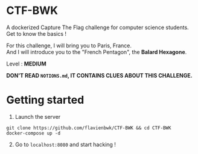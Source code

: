 # CTF-BWK

A dockerized Capture The Flag challenge for computer science students.  
Get to know the basics !  

For this challenge, I will bring you to Paris, France.  
And I will introduce you to the "French Pentagon", the **Balard Hexagone**.  

<p style="align-text:center">Level : <b>MEDIUM</b></p>

**DON'T READ `NOTIONS.md`, IT CONTAINS CLUES ABOUT THIS CHALLENGE.**

# Getting started

1. Launch the server

```
git clone https://github.com/flavienbwk/CTF-BWK && cd CTF-BWK
docker-compose up -d
```

2. Go to `localhost:8080` and start hacking !
